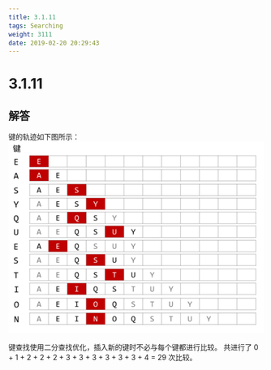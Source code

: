 ```yaml
---
title: 3.1.11
tags: Searching
weight: 3111
date: 2019-02-20 20:29:43
---
```


# 3.1.11


## 解答

键的轨迹如下图所示：
![](/resources/3-1-11/1.png)

键查找使用二分查找优化，插入新的键时不必与每个键都进行比较。
共进行了 0 + 1 + 2 + 2 + 2 + 3 + 3 + 3 + 3 + 3 + 3 + 4 = 29 次比较。
